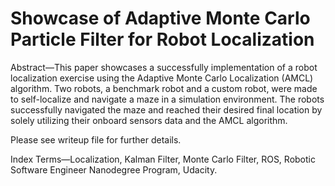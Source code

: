 # Showcase of Adaptive Monte Carlo Particle Filter for Robot Localization

Abstract—This paper showcases a successfully implementation of a robot localization exercise using the Adaptive Monte Carlo Localization (AMCL) algorithm. Two robots, a benchmark robot and a custom robot, were made to self-localize and navigate a maze in a simulation environment. The robots successfully navigated the maze and reached their desired final location by solely utilizing their onboard sensors data and the AMCL algorithm.

Please see writeup file for further details.

Index Terms—Localization, Kalman Filter, Monte Carlo Filter, ROS, Robotic Software Engineer Nanodegree Program, Udacity.
